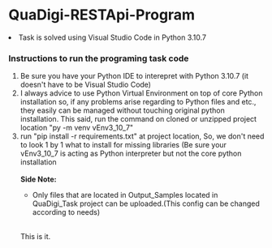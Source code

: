 # QuaDigi-RESTApi-Program
 
<li>Task is solved using Visual Studio Code in Python 3.10.7</li>

<h3>Instructions to run the programing task code</h3>
<ol>
  <li>Be sure you have your Python IDE to interepret with Python 3.10.7 (it doesn't have to be Visual Studio Code)</li>
  <li>I always advice to use Python Virtual Environment on top of  core Python installation so, if any problems arise regarding to Python files and etc., they easily can be  managed without touching original python installation. This said, run the command on cloned or unzipped project location  "py -m venv vEnv3_10_7"</li>
    <li>run "pip install -r requirements.txt" at project location, So, we don't need to look 1 by 1 what to install for missing libraries (Be sure your vEnv3_10_7 is acting as Python interpreter but not the core python installation</li>
     <br><b>Side Note:</b>
     <ul><li>Only files that are located in Output_Samples located in QuaDigi_Task project can be uploaded.(This config can be changed according to needs)</li></ul>

<br>This is it.
